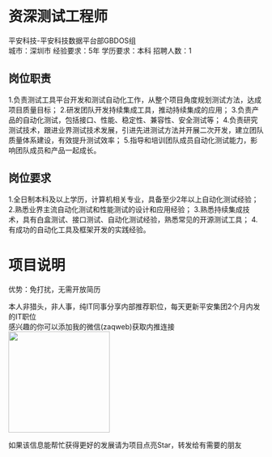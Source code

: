 # 资深测试工程师
平安科技-平安科技数据平台部GBDOS组  
城市：深圳市 经验要求：5年 学历要求：本科  招聘人数：1

## 岗位职责
1.负责测试工具平台开发和测试自动化工作，从整个项目角度规划测试方法，达成项目质量目标；
 2.研发团队开发持续集成工具，推动持续集成的应用；
 3.负责产品的自动化测试，包括接口、性能、稳定性、兼容性、安全测试等；
 4.负责研究测试技术，跟进业界测试技术发展，引进先进测试方法并开展二次开发，建立团队质量体系建设，有效提升测试效率；
 5.指导和培训团队成员自动化测试能力，影响团队成员和产品一起成长。

## 岗位要求
1.全日制本科及以上学历，计算机相关专业，具备至少2年以上自动化测试经验；
 2.熟悉业界主流自动化测试和性能测试的设计和应用经验；
 3.熟悉持续集成技术，具有白盒测试、接口测试、自动化测试经验，熟悉常见的开源测试工具；
 4.有成功的自动化工具及框架开发的实践经验。

# 项目说明

优势：免打扰，无需开放简历

本人非猎头，非人事，纯IT同事分享内部推荐职位，每天更新平安集团2个月内发的IT职位  
感兴趣的你可以添加我的微信(zaqweb)获取内推连接  
<img src="https://github.com/zaqweb/PA-IT-JOBS/blob/master/WechatICode.jpeg"  height="200" width="200">

如果该信息能帮忙获得更好的发展请为项目点亮Star，转发给有需要的朋友




